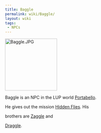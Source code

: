 ```yaml
---
title: Baggle
permalink: wiki/Baggle/
layout: wiki
tags:
 - NPCs
---
```


<img src="Baggle.JPG" title="Baggle.JPG" width="172" alt="Baggle.JPG" />
Baggle is an NPC in the LUP world [Portabello](/wiki/Portabello "wikilink").
He gives out the mission [Hidden Flies](/wiki/Hidden_Flies "wikilink"). His
brothers are [Zaggle](/wiki/Zaggle "wikilink") and
[Draggle](/wiki/Draggle "wikilink").
